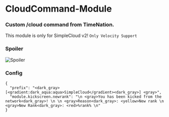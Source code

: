 # CloudCommand-Module

### Custom /cloud command from TimeNation.
This module is only for SimpleCloud v2!
`Only Velocity Support`

### Spoiler
![Spoiler](https://i.ibb.co/pnVQvsV/image.png)

### Config
```
{
  "prefix": "<dark_gray>[<gradient:dark_aqua:aqua>SimpleCloud</gradient><dark_gray>] <gray>",
  "module.kickscreen.newrank": "\n <gray>You has been kicked from the network<dark_gray>! \n \n <gray>Reason<dark_gray>: <yellow>New rank \n <gray>New Rank<dark_gray>: <red>%rank% \n"
}
```
